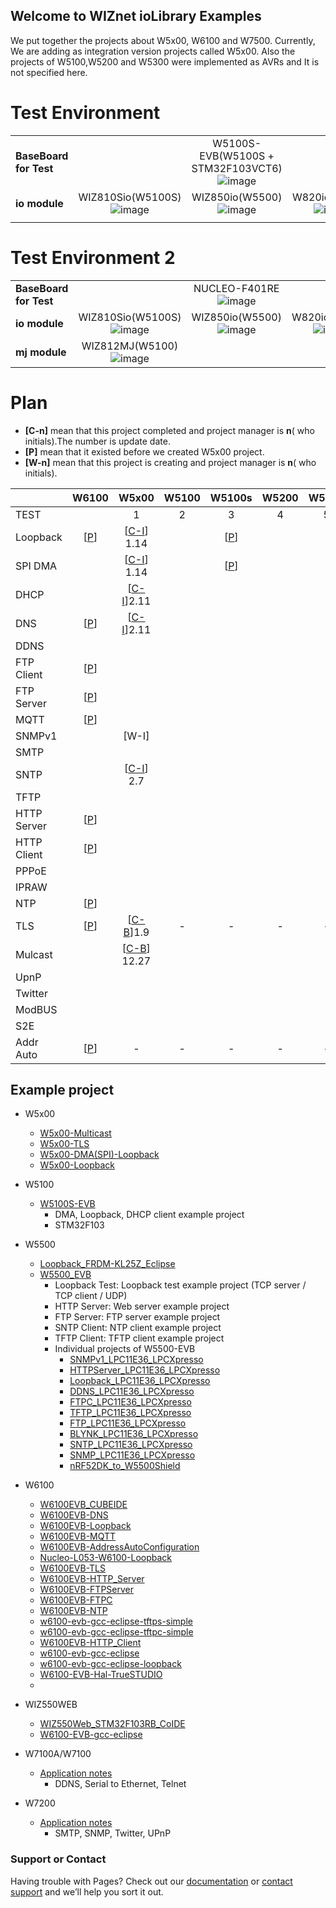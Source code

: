 ## Welcome to WIZnet ioLibrary Examples

We put together the projects about W5x00, W6100 and W7500. Currently, We are adding as integration version projects called W5x00.
Also the projects of W5100,W5200 and W5300 were implemented as AVRs and It is not specified here.

# Test Environment 

 |                        |                                                                                                                                |                                                                                                                                                 |                                                                                                                            |
  | ---------------------- | :----------------------------------------------------------------------------------------------------------------------------: | :---------------------------------------------------------------------------------------------------------------------------------------------: | :------------------------------------------------------------------------------------------------------------------------: |
 | **BaseBoard for Test** |                                                                                                                                | W5100S-EVB(W5100S + STM32F103VCT6)![image](https://user-images.githubusercontent.com/9648281/73633113-2c971800-46a1-11ea-900b-22d7305a26a3.png) |                                                                                                                            |
 | **io module**          | WIZ810Sio(W5100S)![image](https://user-images.githubusercontent.com/9648281/73632572-73840e00-469f-11ea-8124-f1d4f37b6676.png) |          WIZ850io(W5500)![image](https://user-images.githubusercontent.com/9648281/73632585-7b43b280-469f-11ea-85f5-4705ebfb7790.png)           | W820io(W5200)![image](https://user-images.githubusercontent.com/9648281/73632604-8565b100-469f-11ea-8214-8a64e3ef68d9.png) |
 |                        |

# Test Environment 2

 |                        |                                                                                                                                |                                                                                                                                                 |                                                                                                                            |
  | ---------------------- | :----------------------------------------------------------------------------------------------------------------------------: | :---------------------------------------------------------------------------------------------------------------------------------------------: | :------------------------------------------------------------------------------------------------------------------------: |
 | **BaseBoard for Test** |                                                                                                                                | NUCLEO-F401RE![image](https://user-images.githubusercontent.com/24927447/74293362-e9623680-4d7d-11ea-9af9-817aafd66ad5.PNG) |                                                                                                                            |
 | **io module**          | WIZ810Sio(W5100S)![image](https://user-images.githubusercontent.com/24927447/74293351-e2d3bf00-4d7d-11ea-8ad5-5bcfc97d2152.PNG) |          WIZ850io(W5500)![image](https://user-images.githubusercontent.com/24927447/74293359-e5361900-4d7d-11ea-964a-e5393b9e6cd7.PNG)           | W820io(W5200)![image](https://user-images.githubusercontent.com/24927447/74293358-e49d8280-4d7d-11ea-813e-92a3f712f081.PNG) |
 |   **mj module**                     | WIZ812MJ(W5100)![image](https://user-images.githubusercontent.com/24927447/74293356-e404ec00-4d7d-11ea-87b8-2dec9a1bdbe6.PNG) |


# Plan 

- **[C-n]** mean that this project completed and project manager is **n**( who initials).The number is update date.
- **[P]** mean that it existed before we created W5x00 project.
- **[W-n]** mean that this project is creating and project manager is **n**( who initials).

|             |                                    W6100                                     |                                      W5x00                                       | W5100 |                   W5100s                    | W5200 | W5300 |                              W5500                              |
| ----------- | :--------------------------------------------------------------------------: | :------------------------------------------------------------------------------: | :---: | :-----------------------------------------: | :---: | :---: | :-------------------------------------------------------------: |
| TEST        |                                                                              |                                        1                                         |   2   |                      3                      |   4   |   5   |                                6                                |
| Loopback    |         [[P](https://github.com/WIZnet-ioLibrary/W6100EVB-Loopback)]         | [[C-I](https://github.com/WIZnet-ioLibrary/W5x00_Loopback_with_W5100S_EVB)] 1.14 |       | [[P](https://github.com/Wiznet/W5100S-EVB)] |       |       |  [[P](https://github.com/Wiznet/Loopback_FRDM-KL25Z_Eclipse)]   |
| SPI DMA     |                                                                              |   [[C-I](https://github.com/WIZnet-ioLibrary/W5x00_DMA_with_W5100S_EVB)] 1.14    |       | [[P](https://github.com/Wiznet/W5100S-EVB)] |       |       |                                                                 |
| DHCP        |                                                                              |         [[C-I](https://github.com/WIZnet-ioLibrary/W5x00_DHCP)]2.11                                                                         |       |                                             |       |       |                                                                 |
| DNS         |           [[P](https://github.com/WIZnet-ioLibrary/W6100EVB-DNS)]            |             [[C-I](https://github.com/WIZnet-ioLibrary/W5x00_DNS)]2.11                                                                     |       |                                             |       |       |                                                                 |
| DDNS        |                                                                              |                                                                                  |       |                                             |       |       |    [[P](https://github.com/Wiznet/DDNS_LPC11E36_LPCXpresso)]    |
| FTP Client  |           [[P](https://github.com/WIZnet-ioLibrary/W6100EVB-FTPC)]           |                                                                                  |       |                                             |       |       |                                                                 |
| FTP Server  |        [[P](https://github.com/WIZnet-ioLibrary/W6100EVB-FTPServer)]         |                                                                                  |       |                                             |       |       |    [[P](https://github.com/Wiznet/FTPC_LPC11E36_LPCXpresso)]    |
| MQTT        |           [[P](https://github.com/WIZnet-ioLibrary/W6100EVB-MQTT)]           |                                                                                  |       |                                             |       |       |                                                                 |
| SNMPv1      |                                                                              |                                      [W-I]                                       |       |                                             |       |       |    [[P](https://github.com/Wiznet/SNMP_LPC11E36_LPCXpresso)]    |
| SMTP        |                                                                              |                                                                                  |       |                                             |       |       |    [[P](https://github.com/Wiznet/SNTP_LPC11E36_LPCXpresso)]    |
| SNTP        |                                                                              |                                      [[C-I](https://github.com/WIZnet-ioLibrary/W5x00_SNTP)] 2.7                                      |       |                                             |       |       |    [[P](https://github.com/Wiznet/SNTP_LPC11E36_LPCXpresso)]    |
| TFTP        |                                                                              |                                                                                  |       |                                             |       |       |    [[P](https://github.com/Wiznet/TFTP_LPC11E36_LPCXpresso)]    |
| HTTP Server |       [[P](https://github.com/WIZnet-ioLibrary/W6100EVB-HTTP_Server)]        |                                                                                  |       |                                             |       |       | [[P](https://github.com/Wiznet/HTTPServer_LPC11E36_LPCXpresso)] |
| HTTP Client |                 [[P](https://github.com/WIZnet-ioLibrary/)]                  |                                                                                  |       |                                             |       |       |                                                                 |
| PPPoE       |                                                                              |                                                                                  |       |                                             |       |       |                                                                 |
| IPRAW       |                                                                              |                                                                                  |       |                                             |       |       |                                                                 |
| NTP         |           [[P](https://github.com/WIZnet-ioLibrary/W6100EVB-NTP)]            |                                                                                  |       |                                             |       |       |                                                                 |
| TLS         |           [[P](https://github.com/WIZnet-ioLibrary/W6100EVB-TLS)]            |            [[C-B](https://github.com/WIZnet-ioLibrary/W5x00-TLS)]1.9             |   -   |                      -                      |   -   |   -   |                                -                                |
| Mulcast     |                                                                              |        [[C-B](https://github.com/WIZnet-ioLibrary/W5x00-Multicast)] 12.27        |       |                                             |       |       |                                                                 |
| UpnP        |                                                                              |                                                                                  |       |                                             |       |       |                                                                 |
| Twitter     |                                                                              |                                                                                  |       |                                             |       |       |                                                                 |
| ModBUS      |                                                                              |                                                                                  |       |                                             |       |       |                                                                 |
| S2E         |                                                                              |                                                                                  |       |                                             |       |       |                                                                 |
| Addr Auto   | [[P](https://github.com/WIZnet-ioLibrary/W6100EVB-AddressAutoConfiguration)] |                                        -                                         |   -   |                      -                      |   -   |   -   |                                -                                |


## Example project
 
- W5x00
	- [W5x00-Multicast ](https://github.com/WIZnet-ioLibrary/W5x00-Multicast)
  	- [W5x00-TLS](https://github.com/WIZnet-ioLibrary/W5x00-TLS)
  	- [W5x00-DMA(SPI)-Loopback](https://github.com/WIZnet-ioLibrary/W5x00_DMA_with_W5100S_EVB)
  	- [W5x00-Loopback](https://github.com/WIZnet-ioLibrary/W5x00_Loopback_with_W5100S_EVB)

- W5100
    - [W5100S-EVB](https://github.com/Wiznet/W5100S-EVB)
    	- DMA, Loopback, DHCP client example project 
    	- STM32F103
		

- W5500
	- [Loopback_FRDM-KL25Z_Eclipse](https://github.com/Wiznet/Loopback_FRDM-KL25Z_Eclipse)
	- [W5500_EVB](https://github.com/Wiznet/W5500_EVB)
		- Loopback Test: Loopback test example project (TCP server / TCP client / UDP)
        - HTTP Server: Web server example project
        - FTP Server: FTP server example project
        - SNTP Client: NTP client example project
        - TFTP Client: TFTP client example project
        - Individual projects of W5500-EVB
          - [SNMPv1_LPC11E36_LPCXpresso](https://github.com/Wiznet/SNMP_LPC11E36_LPCXpresso)
          - [HTTPServer_LPC11E36_LPCXpresso](https://github.com/Wiznet/HTTPServer_LPC11E36_LPCXpresso)
          - [Loopback_LPC11E36_LPCXpresso](https://github.com/Wiznet/Loopback_LPC11E36_LPCXpresso)
          - [DDNS_LPC11E36_LPCXpresso](https://github.com/Wiznet/DDNS_LPC11E36_LPCXpresso)
          - [FTPC_LPC11E36_LPCXpresso](https://github.com/Wiznet/FTPC_LPC11E36_LPCXpresso)
          - [TFTP_LPC11E36_LPCXpresso](https://github.com/Wiznet/TFTP_LPC11E36_LPCXpresso)
          - [FTP_LPC11E36_LPCXpresso](https://github.com/Wiznet/FTP_LPC11E36_LPCXpresso)
          - [BLYNK_LPC11E36_LPCXpresso](https://github.com/Wiznet/BLYNK_LPC11E36_LPCXpresso)
          - [SNTP_LPC11E36_LPCXpresso](https://github.com/Wiznet/SNTP_LPC11E36_LPCXpresso)
          - [SNMP_LPC11E36_LPCXpresso](https://github.com/Wiznet/SNMP_LPC11E36_LPCXpresso)
          - [nRF52DK_to_W5500Shield](https://github.com/Wiznet/nRF52DK_to_W5500Shield)
 
- W6100
	- [W6100EVB_CUBEIDE](https://github.com/WIZnet-ioLibrary/W6100EVB_CUBEIDE)
    - [W6100EVB-DNS](https://github.com/WIZnet-ioLibrary/W6100EVB-DNS)
    - [W6100EVB-Loopback](https://github.com/WIZnet-ioLibrary/W6100EVB-Loopback)
    - [W6100EVB-MQTT](https://github.com/WIZnet-ioLibrary/W6100EVB-MQTT)
    - [W6100EVB-AddressAutoConfiguration](https://github.com/WIZnet-ioLibrary/W6100EVB-AddressAutoConfiguration)
    - [Nucleo-L053-W6100-Loopback](https://github.com/WIZnet-ioLibrary/Nucleo-L053-W6100-Loopback)
    - [W6100EVB-TLS](https://github.com/WIZnet-ioLibrary/W6100EVB-TLS)
    - [W6100EVB-HTTP_Server](https://github.com/WIZnet-ioLibrary/W6100EVB-HTTP_Server)
    - [W6100EVB-FTPServer](https://github.com/WIZnet-ioLibrary/W6100EVB-FTPServer)
    - [W6100EVB-FTPC](https://github.com/WIZnet-ioLibrary/W6100EVB-FTPC)
    - [W6100EVB-NTP](https://github.com/WIZnet-ioLibrary/W6100EVB-NTP)
    - [w6100-evb-gcc-eclipse-tftps-simple](https://github.com/WIZnet-ioLibrary/w6100-evb-gcc-eclipse-tftps-simple)
    - [w6100-evb-gcc-eclipse-tftpc-simple](https://github.com/WIZnet-ioLibrary/w6100-evb-gcc-eclipse-tftpc-simple)
    - [W6100EVB-HTTP_Client](https://github.com/WIZnet-ioLibrary/)
    - [w6100-evb-gcc-eclipse](https://github.com/WIZnet-ioLibrary/w6100-evb-gcc-eclipse)
    - [w6100-evb-gcc-eclipse-loopback](https://github.com/WIZnet-ioLibrary/w6100-evb-gcc-eclipse-loopback)
    - [W6100-EVB-Hal-TrueSTUDIO](https://github.com/Wiznet/W6100-EVB-Hal-TrueSTUDIO)
    - 


 - WIZ550WEB
 	- [WIZ550Web_STM32F103RB_CoIDE](https://github.com/Wiznet/WIZ550Web_STM32F103RB_CoIDE)
 	- [W6100-EVB-gcc-eclipse](https://github.com/Wiznet/W6100-EVB-gcc-eclipse)
	
 - W7100A/W7100
 	- [Application notes](http://old.wiznet.co.kr/sub_modules/kr/resources/Download_View.asp?PK_Num=668&page=1&SF_Part=&SF_KeyWord=)
	  	- DDNS, Serial to Ethernet, Telnet
		
 - W7200
 	- [Application notes](http://old.wiznet.co.kr/sub_modules/kr/resources/Download_View.asp?PK_Num=636&page=1&SF_Part=&SF_KeyWord=)
	  	- SMTP, SNMP, Twitter, UPnP		
		
	
### Support or Contact

Having trouble with Pages? Check out our [documentation](https://help.github.com/categories/github-pages-basics/) or [contact support](https://github.com/contact) and we’ll help you sort it out.
